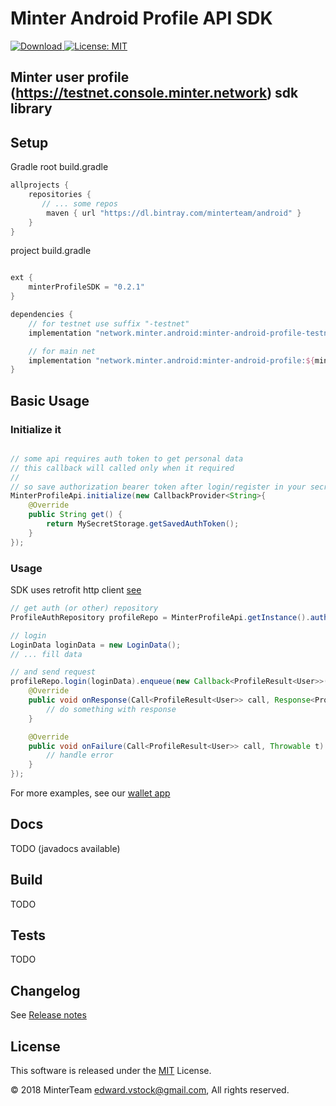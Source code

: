 Minter Android Profile API SDK
==============================
[![Download](https://api.bintray.com/packages/minterteam/android/minter-android-profile-testnet/images/download.svg) ](https://bintray.com/minterteam/android/minter-android-profile-testnet/_latestVersion)
[![License: MIT](https://img.shields.io/badge/License-MIT-yellow.svg)](LICENSE.txt)


Minter user profile (https://testnet.console.minter.network) sdk library
-----------------------------------------------------------

## Setup

Gradle
root build.gradle
```groovy
allprojects {
    repositories {
       // ... some repos
        maven { url "https://dl.bintray.com/minterteam/android" }
    }
}
```

project build.gradle
```groovy

ext {
    minterProfileSDK = "0.2.1"
}

dependencies {
    // for testnet use suffix "-testnet"
    implementation "network.minter.android:minter-android-profile-testnet:${minterProfileSDK}"

    // for main net
    implementation "network.minter.android:minter-android-profile:${minterProfileSDK}"
}
```

## Basic Usage
### Initialize it
```java

// some api requires auth token to get personal data
// this callback will called only when it required
//
// so save authorization bearer token after login/register in your secret storage to use it later
MinterProfileApi.initialize(new CallbackProvider<String>{
    @Override
    public String get() {
        return MySecretStorage.getSavedAuthToken();
    }
});
```

### Usage
SDK uses retrofit http client [see](https://square.github.io/retrofit/)
```java
// get auth (or other) repository
ProfileAuthRepository profileRepo = MinterProfileApi.getInstance().auth();

// login
LoginData loginData = new LoginData();
// ... fill data

// and send request
profileRepo.login(loginData).enqueue(new Callback<ProfileResult<User>>() {
    @Override
    public void onResponse(Call<ProfileResult<User>> call, Response<ProfileResult<User>> response) {
        // do something with response
    }

    @Override
    public void onFailure(Call<ProfileResult<User>> call, Throwable t) {
        // handle error
    }
});
```

For more examples, see our [wallet app](https://github.com/MinterTeam/minter-android-wallet)


## Docs
TODO (javadocs available)

## Build
TODO

## Tests
TODO

## Changelog

See [Release notes](RELEASE.md)


## License

This software is released under the [MIT](LICENSE.txt) License.

© 2018 MinterTeam <edward.vstock@gmail.com>, All rights reserved.